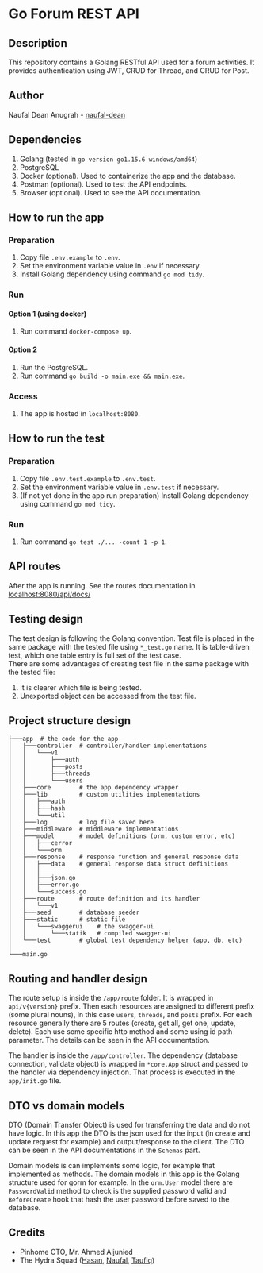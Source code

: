 # Go Forum REST API

## Description
This repository contains a Golang RESTful API used for a forum activities. It provides authentication using JWT, CRUD for Thread, and CRUD for Post.

## Author
Naufal Dean Anugrah - [naufal-dean](https://github.com/naufal-dean)

## Dependencies
1. Golang (tested in `go version go1.15.6 windows/amd64`)
2. PostgreSQL
3. Docker (optional). Used to containerize the app and the database.
4. Postman (optional). Used to test the API endpoints.
5. Browser (optional). Used to see the API documentation.

## How to run the app
### Preparation
1. Copy file `.env.example` to `.env`.
2. Set the environment variable value in `.env` if necessary.
3. Install Golang dependency using command `go mod tidy`.
### Run
#### Option 1 (using docker)
1. Run command `docker-compose up`.
#### Option 2
1. Run the PostgreSQL.
2. Run command `go build -o main.exe && main.exe`.
### Access
1. The app is hosted in `localhost:8080`.

## How to run the test
### Preparation
1. Copy file `.env.test.example` to `.env.test`.
2. Set the environment variable value in `.env.test` if necessary.
3. (If not yet done in the app run preparation) Install Golang dependency using command `go mod tidy`.
### Run
1. Run command `go test ./... -count 1 -p 1`.

## API routes
After the app is running. See the routes documentation in [localhost:8080/api/docs/](localhost:8080/api/docs/)

## Testing design
The test design is following the Golang convention. Test file is placed in the same package with the tested file
using `*_test.go` name. It is table-driven test, which one table entry is full set of the test case.\
There are some advantages of creating test file in the same package with the tested file:
1. It is clearer which file is being tested.
2. Unexported object can be accessed from the test file.

## Project structure design
```
├───app  # the code for the app
│   ├───controller  # controller/handler implementations
│   │   └───v1
│   │       ├───auth
│   │       ├───posts
│   │       ├───threads
│   │       └───users
│   ├───core        # the app dependency wrapper
│   ├───lib         # custom utilities implementations
│   │   ├───auth
│   │   ├───hash
│   │   └───util
│   ├───log         # log file saved here
│   ├───middleware  # middleware implementations
│   ├───model       # model definitions (orm, custom error, etc)
│   │   ├───cerror
│   │   └───orm
│   ├───response    # response function and general response data
│   │   ├───data    # general response data struct definitions
│   │   │
│   │   ├───json.go
│   │   ├───error.go
│   │   └───success.go
│   ├───route       # route definition and its handler
│   │   └───v1
│   ├───seed        # database seeder
│   ├───static      # static file
│   │   └───swaggerui    # the swagger-ui
│   │       └───statik   # compiled swagger-ui
│   └───test        # global test dependency helper (app, db, etc)
│
└───main.go
```

## Routing and handler design
The route setup is inside the `/app/route` folder. It is wrapped in `api/v{version}` prefix. Then each resources
are assigned to different prefix (some plural nouns), in this case `users`, `threads`, and `posts` prefix. For
each resource generally there are 5 routes (create, get all, get one, update, delete). Each use some specific http
method and some using id path parameter. The details can be seen in the API documentation.

The handler is inside the `/app/controller`. The dependency (database connection, validate object) is wrapped in
`*core.App` struct and passed to the handler via dependency injection. That process is executed in the
`app/init.go` file.

## DTO vs domain models
DTO (Domain Transfer Object) is used for transferring the data and do not have logic. In this app the DTO is the json
used for the input (in create and update request for example) and output/response to the client. The DTO can be seen in
the API documentations in the `Schemas` part.

Domain models is can implements some logic, for example that implemented as methods. The domain models in this app is
the Golang structure used for gorm for example. In the `orm.User` model there are `PasswordValid` method to check is
the supplied password valid and `BeforeCreate` hook that hash the user password before saved to the database.

## Credits
- Pinhome CTO, Mr. Ahmed Aljunied
- The Hydra Squad ([Hasan](https://github.com/muhammadhasan01), [Naufal](https://github.com/primayoriko), [Taufiq](https://github.com/taufiqhusada))
